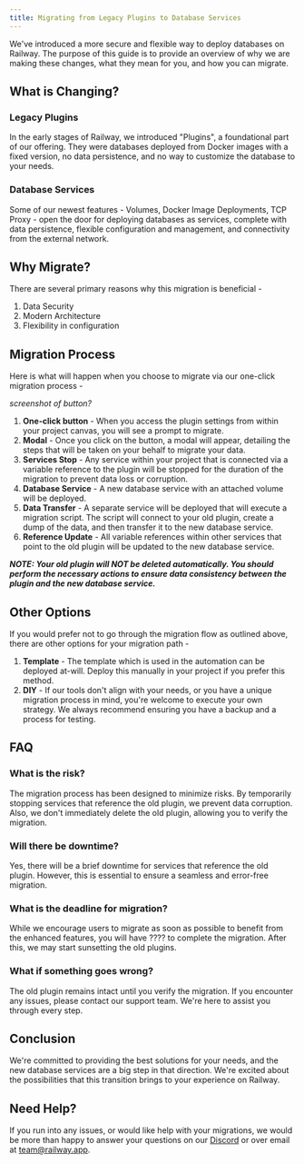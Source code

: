 ```yaml
---
title: Migrating from Legacy Plugins to Database Services
---
```


We've introduced a more secure and flexible way to deploy databases on Railway.  The purpose of this guide is to provide an overview of why we are making these changes, what they mean for you, and how you can migrate.

## What is Changing?
### Legacy Plugins
In the early stages of Railway, we introduced "Plugins", a foundational part of our offering. They were databases deployed from Docker images with a fixed version, no data persistence, and no way to customize the database to your needs.

### Database Services
Some of our newest features - Volumes, Docker Image Deployments, TCP Proxy - open the door for deploying databases as services, complete with data persistence, flexible configuration and management, and connectivity from the external network.

## Why Migrate?

There are several primary reasons why this migration is beneficial -

1. Data Security
2. Modern Architecture
3. Flexibility in configuration

## Migration Process

Here is what will happen when you choose to migrate via our one-click migration process - 

  *screenshot of button?*

1. **One-click button** - When you access the plugin settings from within your project canvas, you will see a prompt to migrate.
2. **Modal** - Once you click on the button, a modal will appear, detailing the steps that will be taken on your behalf to migrate your data.
3. **Services Stop** - Any service within your project that is connected via a variable reference to the plugin will be stopped for the duration of the migration to prevent data loss or corruption.
4. **Database Service** - A new database service with an attached volume will be deployed.
5. **Data Transfer** - A separate service will be deployed that will execute a migration script.  The script will connect to your old plugin, create a dump of the data, and then transfer it to the new database service.
6. **Reference Update** - All variable references within other services that point to the old plugin will be updated to the new database service.

_**NOTE: Your old plugin will NOT be deleted automatically.  You should perform the necessary actions to ensure data consistency between the plugin and the new database service.**_

## Other Options

If you would prefer not to go through the migration flow as outlined above, there are other options for your migration path - 

1. **Template** - The template which is used in the automation can be deployed at-will.  Deploy this manually in your project if you prefer this method.
2. **DIY** - If our tools don't align with your needs, or you have a unique migration process in mind, you're welcome to execute your own strategy.  We always recommend ensuring you have a backup and a process for testing.

## FAQ

### What is the risk?

The migration process has been designed to minimize risks. By temporarily stopping services that reference the old plugin, we prevent data corruption. Also, we don't immediately delete the old plugin, allowing you to verify the migration.

### Will there be downtime?

Yes, there will be a brief downtime for services that reference the old plugin. However, this is essential to ensure a seamless and error-free migration.

### What is the deadline for migration?

While we encourage users to migrate as soon as possible to benefit from the enhanced features, you will have ???? to complete the migration. After this, we may start sunsetting the old plugins.

### What if something goes wrong?

The old plugin remains intact until you verify the migration. If you encounter any issues, please contact our support team. We're here to assist you through every step.

## Conclusion

We're committed to providing the best solutions for your needs, and the new database services are a big step in that direction.  We're excited about the possibilities that this transition brings to your experience on Railway.

## Need Help?

If you run into any issues, or would like help with your migrations, we would be more than happy to answer your questions on our [Discord](https://discord.gg/railway) or over email at [team@railway.app](mailto:team@railway.app).